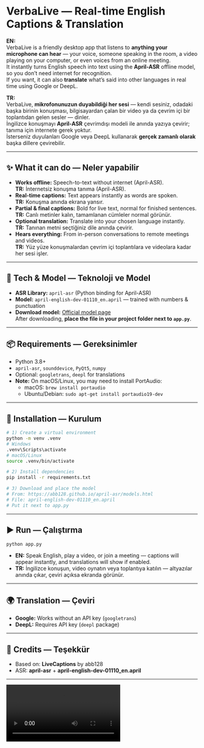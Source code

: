 # VerbaLive — Real-time English Captions & Translation  

**EN:**  
VerbaLive is a friendly desktop app that listens to **anything your microphone can hear** — your voice, someone speaking in the room, a video playing on your computer, or even voices from an online meeting.  
It instantly turns English speech into text using the **April-ASR** offline model, so you don’t need internet for recognition.  
If you want, it can also **translate** what’s said into other languages in real time using Google or DeepL.  

**TR:**  
VerbaLive, **mikrofonunuzun duyabildiği her sesi** — kendi sesiniz, odadaki başka birinin konuşması, bilgisayardan çalan bir video ya da çevrim içi bir toplantıdan gelen sesler — dinler.  
İngilizce konuşmayı **April-ASR** çevrimdışı modeli ile anında yazıya çevirir; tanıma için internete gerek yoktur.  
İsterseniz duyulanları Google veya DeepL kullanarak **gerçek zamanlı olarak** başka dillere çevirebilir.  

---

## ✨ What it can do — Neler yapabilir  
- **Works offline:** Speech-to-text without internet (April-ASR).  
  **TR:** İnternetsiz konuşma tanıma (April-ASR).  
- **Real-time captions:** Text appears instantly as words are spoken.  
  **TR:** Konuşma anında ekrana yansır.  
- **Partial & final captions:** Bold for live text, normal for finished sentences.  
  **TR:** Canlı metinler kalın, tamamlanan cümleler normal görünür.  
- **Optional translation:** Translate into your chosen language instantly.  
  **TR:** Tanınan metni seçtiğiniz dile anında çevirir.  
- **Hears everything:** From in-person conversations to remote meetings and videos.  
  **TR:** Yüz yüze konuşmalardan çevrim içi toplantılara ve videolara kadar her sesi işler.  

---

## 🧰 Tech & Model — Teknoloji ve Model  
- **ASR Library:** `april-asr` (Python binding for April-ASR)  
- **Model:** `april-english-dev-01110_en.april` — trained with numbers & punctuation  
- **Download model:** [Official model page](https://abb128.github.io/april-asr/models.html)  
  After downloading, **place the file in your project folder next to `app.py`**.  

---

## 📦 Requirements — Gereksinimler  
- Python 3.8+  
- `april-asr`, `sounddevice`, `PyQt5`, `numpy`  
- Optional: `googletrans`, `deepl` for translations  
- **Note:** On macOS/Linux, you may need to install PortAudio:  
  - macOS: `brew install portaudio`  
  - Ubuntu/Debian: `sudo apt-get install portaudio19-dev`  

---

## 🔧 Installation — Kurulum  
```bash
# 1) Create a virtual environment
python -m venv .venv
# Windows
.venv\Scripts\activate
# macOS/Linux
source .venv/bin/activate

# 2) Install dependencies
pip install -r requirements.txt

# 3) Download and place the model
# From: https://abb128.github.io/april-asr/models.html
# File: april-english-dev-01110_en.april
# Put it next to app.py
```

---

## ▶️ Run — Çalıştırma  
```bash
python app.py
```  
- **EN:** Speak English, play a video, or join a meeting — captions will appear instantly, and translations will show if enabled.  
- **TR:** İngilizce konuşun, video oynatın veya toplantıya katılın — altyazılar anında çıkar, çeviri açıksa ekranda görünür.  

---

## 🌍 Translation — Çeviri  
- **Google:** Works without an API key (`googletrans`)  
- **DeepL:** Requires API key (`deepl` package)  

---

## 🙏 Credits — Teşekkür  
- Based on: **LiveCaptions** by abb128  
- ASR: **april-asr** + **april-english-dev-01110_en.april**

---

![Application demo](video/video.mp4)


